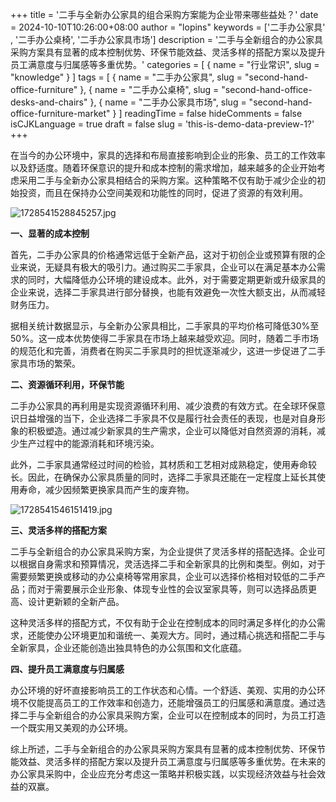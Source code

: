 +++
title = '二手与全新办公家具的组合采购方案能为企业带来哪些益处？'
date = 2024-10-10T10:26:00+08:00
author = "lopins"
keywords = ['二手办公家具' , '二手办公桌椅', '二手办公家具市场']
description = '二手与全新组合的办公家具采购方案具有显著的成本控制优势、环保节能效益、灵活多样的搭配方案以及提升员工满意度与归属感等多重优势。'
categories = [
  { name = "行业常识", slug = "knowledge" }
]
tags = [
    { name = "二手办公家具", slug = "second-hand-office-furniture" },
    { name = "二手办公桌椅", slug = "second-hand-office-desks-and-chairs" },
    { name = "二手办公家具市场", slug = "second-hand-office-furniture-market" }
]
readingTime = false
hideComments = false
isCJKLanguage = true
draft = false
slug = 'this-is-demo-data-preview-1?'
+++

在当今的办公环境中，家具的选择和布局直接影响到企业的形象、员工的工作效率以及舒适度。随着环保意识的提升和成本控制的需求增加，越来越多的企业开始考虑采用二手与全新办公家具相结合的采购方案。这种策略不仅有助于减少企业的初始投资，而且在保持办公空间美观和功能性的同时，促进了资源的有效利用。

![1728541528845257.jpg](https://www.jdwy.cn//Upload/ueditor/image/20241010/1728541528845257.jpg)

**一、显著的成本控制**

首先，二手办公家具的价格通常远低于全新产品，这对于初创企业或预算有限的企业来说，无疑具有极大的吸引力。通过购买二手家具，企业可以在满足基本办公需求的同时，大幅降低办公环境的建设成本。此外，对于需要定期更新或升级家具的企业来说，选择二手家具进行部分替换，也能有效避免一次性大额支出，从而减轻财务压力。

据相关统计数据显示，与全新办公家具相比，二手家具的平均价格可降低30%至50%。这一成本优势使得二手家具在市场上越来越受欢迎。同时，随着二手市场的规范化和完善，消费者在购买二手家具时的担忧逐渐减少，这进一步促进了二手家具市场的繁荣。

**二、资源循环利用，环保节能**

二手办公家具的再利用是实现资源循环利用、减少浪费的有效方式。在全球环保意识日益增强的当下，企业选择二手家具不仅是履行社会责任的表现，也是对自身形象的积极塑造。通过减少新家具的生产需求，企业可以降低对自然资源的消耗，减少生产过程中的能源消耗和环境污染。

此外，二手家具通常经过时间的检验，其材质和工艺相对成熟稳定，使用寿命较长。因此，在确保办公家具质量的同时，选择二手家具还能在一定程度上延长其使用寿命，减少因频繁更换家具而产生的废弃物。

![1728541546151419.jpg](https://www.jdwy.cn//Upload/ueditor/image/20241010/1728541546151419.jpg)

**三、灵活多样的搭配方案**

二手与全新组合的办公家具采购方案，为企业提供了灵活多样的搭配选择。企业可以根据自身需求和预算情况，灵活选择二手和全新家具的比例和类型。例如，对于需要频繁更换或移动的办公桌椅等常用家具，企业可以选择价格相对较低的二手产品；而对于需要展示企业形象、体现专业性的会议室家具等，则可以选择品质更高、设计更新颖的全新产品。

这种灵活多样的搭配方式，不仅有助于企业在控制成本的同时满足多样化的办公需求，还能使办公环境更加和谐统一、美观大方。同时，通过精心挑选和搭配二手与全新家具，企业还能创造出独具特色的办公氛围和文化底蕴。

**四、提升员工满意度与归属感**

办公环境的好坏直接影响员工的工作状态和心情。一个舒适、美观、实用的办公环境不仅能提高员工的工作效率和创造力，还能增强员工的归属感和满意度。通过选择二手与全新组合的办公家具采购方案，企业可以在控制成本的同时，为员工打造一个既实用又美观的办公环境。

综上所述，二手与全新组合的办公家具采购方案具有显著的成本控制优势、环保节能效益、灵活多样的搭配方案以及提升员工满意度与归属感等多重优势。在未来的办公家具采购中，企业应充分考虑这一策略并积极实践，以实现经济效益与社会效益的双赢。